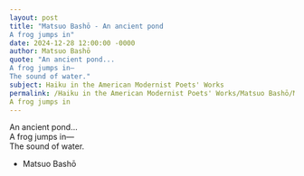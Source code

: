 ```yaml
---
layout: post
title: "Matsuo Bashō - An ancient pond  
A frog jumps in"
date: 2024-12-28 12:00:00 -0000
author: Matsuo Bashō
quote: "An ancient pond...  
A frog jumps in—  
The sound of water."
subject: Haiku in the American Modernist Poets' Works
permalink: /Haiku in the American Modernist Poets' Works/Matsuo Bashō/Matsuo Bashō - An ancient pond  
A frog jumps in
---
```


An ancient pond...  
A frog jumps in—  
The sound of water.

- Matsuo Bashō
